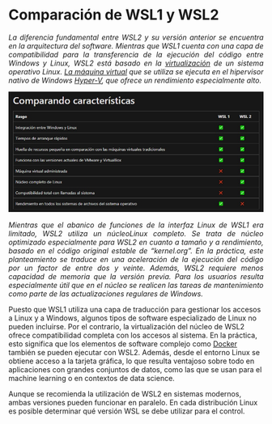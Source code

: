 # <b>Comparación de WSL1 y WSL2</b>

[1_2]:https://www.ionos.es/digitalguide/servidores/configuracion/virtualizacion/

[1_3]:https://www.ionos.es/digitalguide/servidores/know-how/maquina-virtual/

[1_4]:https://www.ionos.es/digitalguide/servidores/know-how/que-es-hyper-v/

[1_5]:https://www.ionos.es/digitalguide/servidores/configuracion/tutorial-docker-instalacion-y-primeros-pasos/


<cite style="display:block; text-align: justify">La diferencia fundamental entre WSL2 y su versión anterior se encuentra en la arquitectura del software. Mientras que WSL1 cuenta con una capa de compatibilidad para la transferencia de la ejecución del código entre Windows y Linux, WSL2 está basado en la [virtualización][1_2] de un sistema operativo Linux. [La máquina virtual][1_3] que se utiliza se ejecuta en el hipervisor nativo de Windows [Hyper-V][1_4], que ofrece un rendimiento especialmente alto.</cite>

![Arquitectura WSL2](img_Vent/img_1.jpg)

<cite style="display:block; text-align: justify">Mientras que el abanico de funciones de la interfaz Linux de WSL1 era limitado, WSL2 utiliza un núcleoLinux completo. Se trata de núcleo optimizado especialmente para WSL2 en cuanto a tamaño y a rendimiento, basado en el código original estable de “kernel.org”. En la práctica, este planteamiento se traduce en una aceleración de la ejecución del código por un factor de entre dos y veinte. Además, WSL2 requiere menos capacidad de memoria que la versión previa. Para los usuarios resulta especialmente útil que en el núcleo se realicen las tareas de mantenimiento como parte de las actualizaciones regulares de Windows.

Puesto que WSL1 utiliza una capa de traducción para gestionar los accesos a Linux y a Windows, algunos tipos de software especializado de Linux no pueden incluirse. Por el contrario, la virtualización del núcleo de WSL2 ofrece compatibilidad completa con los accesos al sistema. En la práctica, esto significa que los elementos de software complejo como [Docker][1_5] también se pueden ejecutar con WSL2. Además, desde el entorno Linux se obtiene acceso a la tarjeta gráfica, lo que resulta ventajoso sobre todo en aplicaciones con grandes conjuntos de datos, como las que se usan para el machine learning o en contextos de data science.

Aunque se recomienda la utilización de WSL2 en sistemas modernos, ambas versiones pueden funcionar en paralelo. En cada distribución Linux es posible determinar qué versión WSL se debe utilizar para el control.</cite>
